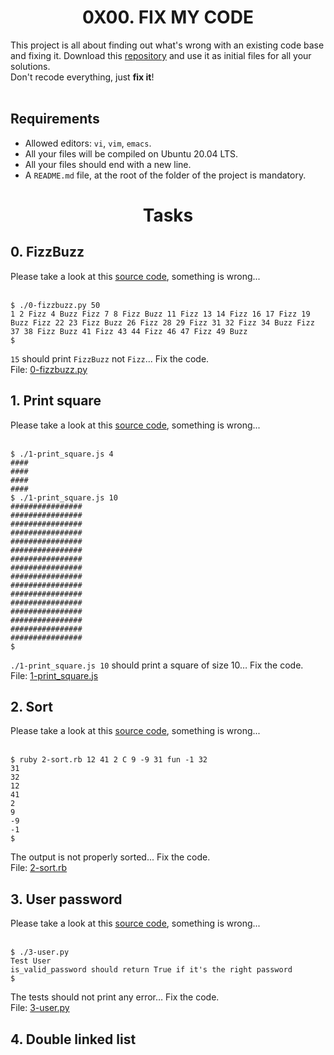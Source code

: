 <h1 align="center">0X00. FIX MY CODE</h1>
This project is all about finding out what's wrong with an existing code base and fixing it. Download this <a href="https://github.com/holbertonschool/0x00-Fix_My_Code_Challenge">repository</a> and use it as initial files for all your solutions. <br />
Don't recode everything, just <strong>fix it</strong>!
<br /><br />
<h2>Requirements</h2>
<ul>
<li>Allowed editors: <code>vi</code>, <code>vim</code>, <code>emacs</code>.</li>
<li>All your files will be compiled on Ubuntu 20.04 LTS.</li>
<li>All your files should end with a new line.</li>
<li>A <code>README.md</code> file, at the root of the folder of the project is mandatory.</li>
</ul>


<h1 align="center">Tasks</h1>

<!-- Task 0 Start -->
<h2>0. FizzBuzz</h2>
Please take a look at this <a href="https://github.com/holbertonschool/0x00-Fix_My_Code_Challenge/blob/master/0-fizzbuzz.py">source code</a>, something is wrong... 
<br /><br />

```
$ ./0-fizzbuzz.py 50
1 2 Fizz 4 Buzz Fizz 7 8 Fizz Buzz 11 Fizz 13 14 Fizz 16 17 Fizz 19 Buzz Fizz 22 23 Fizz Buzz 26 Fizz 28 29 Fizz 31 32 Fizz 34 Buzz Fizz 37 38 Fizz Buzz 41 Fizz 43 44 Fizz 46 47 Fizz 49 Buzz
$
```

```15``` should print ```FizzBuzz``` not ```Fizz```... Fix the code. <br />
File: <a href="https://github.com/GM-Samuelstein/Fix_My_Code_Challenge/blob/main/0x00-challenge/0-fizzbuzz.py">0-fizzbuzz.py</a>
<!-- Task 0 End -->

<!-- Task 1 Start -->
<h2>1. Print square</h2>
Please take a look at this <a href="https://github.com/holbertonschool/0x00-Fix_My_Code_Challenge/blob/master/1-print_square.js">source code</a>, something is wrong... 
<br /><br />

```
$ ./1-print_square.js 4
####
####
####
####
$ ./1-print_square.js 10
################
################
################
################
################
################
################
################
################
################
################
################
################
################
################
################
$
```
<code>./1-print_square.js 10</code> should print a square of size 10… Fix the code. <br />
File: <a href="https://github.com/GM-Samuelstein/Fix_My_Code_Challenge/blob/main/0x00-challenge/1-print_square.js">1-print_square.js</a>
<!-- Task 1 End -->

<!-- Task 2 Start -->
<h2>2. Sort</h2>
Please take a look at this <a href="https://github.com/holbertonschool/0x00-Fix_My_Code_Challenge/blob/master/2-sort.rb">source code</a>, something is wrong... 
<br /><br />

```
$ ruby 2-sort.rb 12 41 2 C 9 -9 31 fun -1 32
31
32
12
41
2
9
-9
-1
$
```
The output is not properly sorted... Fix the code. <br />
File: <a href="https://github.com/GM-Samuelstein/Fix_My_Code_Challenge/blob/main/0x00-challenge/2-sort.rb">2-sort.rb</a>
<!-- Task 2 End -->

<!-- Task 3 Start -->
<h2>3. User password</h2>
Please take a look at this <a href="https://github.com/holbertonschool/0x00-Fix_My_Code_Challenge/blob/master/3-user.py">source code</a>, something is wrong... 
<br /><br />

```
$ ./3-user.py 
Test User
is_valid_password should return True if it's the right password
$
```
The tests should not print any error… Fix the code. <br />
File: <a href="">3-user.py</a>
<!-- Task 3 End -->

<!-- Task 4 Start -->
<h2>4. Double linked list</h2>
<!-- Task 4 End -->